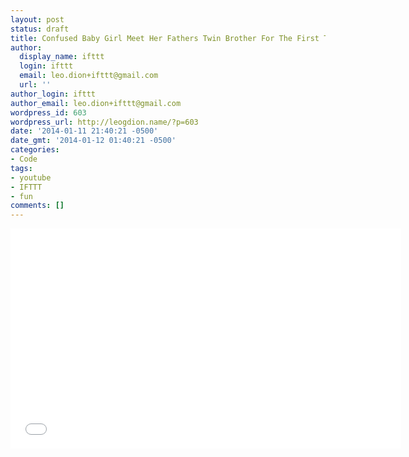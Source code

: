 ```yaml
---
layout: post
status: draft
title: Confused Baby Girl Meet Her Fathers Twin Brother For The First Time! by milikeitviral
author:
  display_name: ifttt
  login: ifttt
  email: leo.dion+ifttt@gmail.com
  url: ''
author_login: ifttt
author_email: leo.dion+ifttt@gmail.com
wordpress_id: 603
wordpress_url: http://leogdion.name/?p=603
date: '2014-01-11 21:40:21 -0500'
date_gmt: '2014-01-12 01:40:21 -0500'
categories:
- Code
tags:
- youtube
- IFTTT
- fun
comments: []
---
```

<iframe width="625" height="352" src="//www.youtube.com/embed/FKSzfiJMOoo" frameborder="0" allowfullscreen></iframe>
